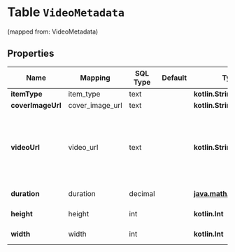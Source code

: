 
# Table `VideoMetadata`
(mapped from: VideoMetadata)

## Properties
Name | Mapping | SQL Type | Default | Type | Description | Notes
---- | ------- | -------- | ------- | ---- | ----------- | -----
**itemType** | item_type | text |  | **kotlin.String** |  |  [optional]
**coverImageUrl** | cover_image_url | text |  | **kotlin.String** |  |  [optional]
**videoUrl** | video_url | text |  | **kotlin.String** | Video url (720p). &lt;/p&gt;&lt;strong&gt;Note:&lt;/strong&gt; This field is limited and not available to all apps. |  [optional]
**duration** | duration | decimal |  | [**java.math.BigDecimal**](java.math.BigDecimal.md) | Duration (in milliseconds) |  [optional]
**height** | height | int |  | **kotlin.Int** | Height (in pixels) |  [optional]
**width** | width | int |  | **kotlin.Int** | Width (in pixels) |  [optional]








